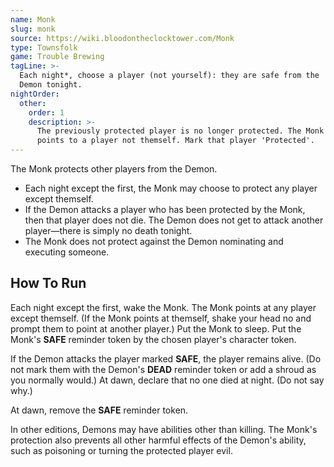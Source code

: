 ```yaml
---
name: Monk
slug: monk
source: https://wiki.bloodontheclocktower.com/Monk
type: Townsfolk
game: Trouble Brewing
tagLine: >-
  Each night*, choose a player (not yourself): they are safe from the
  Demon tonight.
nightOrder:
  other:
    order: 1
    description: >-
      The previously protected player is no longer protected. The Monk
      points to a player not themself. Mark that player 'Protected'.
---
```


The Monk protects other players from the Demon.

- Each night except the first, the Monk may choose to protect any player
  except themself.
- If the Demon attacks a player who has been protected by the Monk, then
  that player does not die. The Demon does not get to attack another
  player—there is simply no death tonight.
- The Monk does not protect against the Demon nominating and executing
  someone.

## How To Run

Each night except the first, wake the Monk. The Monk points at any
player except themself. (If the Monk points at themself, shake your head
no and prompt them to point at another player.) Put the Monk to sleep.
Put the Monk's **SAFE** reminder token by the chosen player's character
token.

If the Demon attacks the player marked **SAFE**, the player remains
alive. (Do not mark them with the Demon's **DEAD** reminder token or add
a shroud as you normally would.) At dawn, declare that no one died at
night. (Do not say why.)

At dawn, remove the **SAFE** reminder token.

In other editions, Demons may have abilities other than killing. The
Monk's protection also prevents all other harmful effects of the Demon's
ability, such as poisoning or turning the protected player evil.
